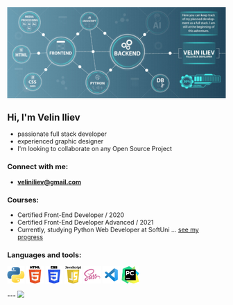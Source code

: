 <img src="./logos/header_github.jpg" alt="Python">

## Hi, I'm Velin Iliev
- passionate full stack developer
- experienced graphic designer
- I'm looking to collaborate on any Open Source Project

### Connect with me:
- **veliniliev@gmail.com**

### Courses:
- Certified Front-End Developer / 2020
- Certified Front-End Developer Advanced / 2021
- Currently, studying Python Web Developer at SoftUni ... [see my progress]

### Languages and tools:
<p>
    <img src="./logos/Python-logo-notext.svg" alt="Python" width="40" height="40">
    <img src="./logos/HTML5_logo_and_wordmark.svg" alt="HTML5" width="40" height="40">
    <img src="./logos/CSS3_logo_and_wordmark.svg" alt="CSS" width="40" height="40">
    <img src="./logos/Javascript_badge.svg" alt="JavaScript" width="40" height="40">
    <img src="./logos/sass-1.svg" alt="SASS" width="40" height="40">
    <img src="./logos/vscode.svg" alt="VSCode" width="40" height="40">
    <img src="./logos/PyCharm_Icon.svg" alt="Pycharm" width="40" height="40">
</p>
---
<!-- [![Top Langs](https://github-readme-stats-git-masterrstaa-rickstaa.vercel.app/api?username=VelinIliev&show_icons=true&hide_border=false&title_color=ff652f&icon_color=FFE400&bg_color=09131B&text_color=ffffff&border_color=0c1a25) -->
<img height="160" src="https://github-readme-stats-git-masterrstaa-rickstaa.vercel.app/api/top-langs/?username=VelinIliev&layout=compact&bg_color=09131B&hide_border=true" />

[see my progress]:https://github.com/VelinIliev/SoftUni-Python-Full-Stack-Developer-progress